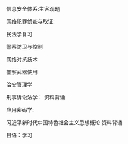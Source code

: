 信息安全体系:主客观题

网络犯罪侦查与取证:

民法学复习

警察防卫与控制

网络对抗技术

警察武器使用

治安管理学

刑事诉讼法学：
资料背诵

应用密码学:


习近平新时代中国特色社会主义思想概论
资料背诵

日语：学习